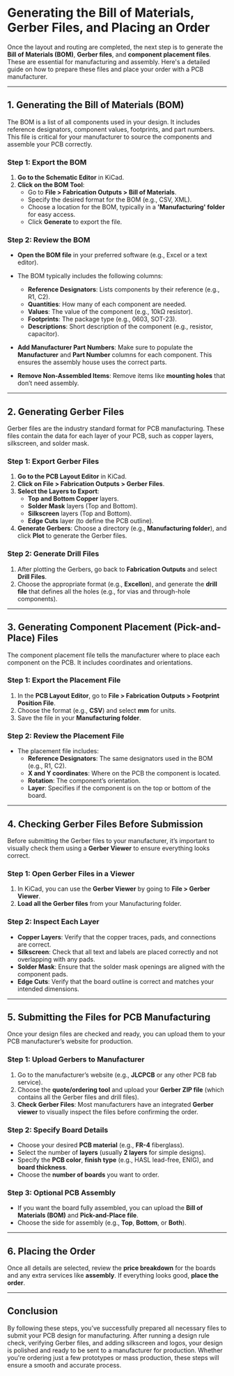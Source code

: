 # Generating the Bill of Materials, Gerber Files, and Placing an Order

Once the layout and routing are completed, the next step is to generate the **Bill of Materials (BOM)**, **Gerber files**, and **component placement files**. These are essential for manufacturing and assembly. Here's a detailed guide on how to prepare these files and place your order with a PCB manufacturer.

---

## **1. Generating the Bill of Materials (BOM)**

The BOM is a list of all components used in your design. It includes reference designators, component values, footprints, and part numbers. This file is critical for your manufacturer to source the components and assemble your PCB correctly.

### **Step 1: Export the BOM**
1. **Go to the Schematic Editor** in KiCad.
2. **Click on the BOM Tool**:
   - Go to **File > Fabrication Outputs > Bill of Materials**.
   - Specify the desired format for the BOM (e.g., CSV, XML).
   - Choose a location for the BOM, typically in a **'Manufacturing' folder** for easy access.
   - Click **Generate** to export the file.

### **Step 2: Review the BOM**
- **Open the BOM file** in your preferred software (e.g., Excel or a text editor).
- The BOM typically includes the following columns:
  - **Reference Designators**: Lists components by their reference (e.g., R1, C2).
  - **Quantities**: How many of each component are needed.
  - **Values**: The value of the component (e.g., 10kΩ resistor).
  - **Footprints**: The package type (e.g., 0603, SOT-23).
  - **Descriptions**: Short description of the component (e.g., resistor, capacitor).
  
- **Add Manufacturer Part Numbers**: Make sure to populate the **Manufacturer** and **Part Number** columns for each component. This ensures the assembly house uses the correct parts.
- **Remove Non-Assembled Items**: Remove items like **mounting holes** that don’t need assembly.

---

## **2. Generating Gerber Files**

Gerber files are the industry standard format for PCB manufacturing. These files contain the data for each layer of your PCB, such as copper layers, silkscreen, and solder mask.

### **Step 1: Export Gerber Files**
1. **Go to the PCB Layout Editor** in KiCad.
2. **Click on File > Fabrication Outputs > Gerber Files**.
3. **Select the Layers to Export**:
   - **Top and Bottom Copper** layers.
   - **Solder Mask** layers (Top and Bottom).
   - **Silkscreen** layers (Top and Bottom).
   - **Edge Cuts** layer (to define the PCB outline).
4. **Generate Gerbers**: Choose a directory (e.g., **Manufacturing folder**), and click **Plot** to generate the Gerber files.

### **Step 2: Generate Drill Files**
1. After plotting the Gerbers, go back to **Fabrication Outputs** and select **Drill Files**.
2. Choose the appropriate format (e.g., **Excellon**), and generate the **drill file** that defines all the holes (e.g., for vias and through-hole components).

---

## **3. Generating Component Placement (Pick-and-Place) Files**

The component placement file tells the manufacturer where to place each component on the PCB. It includes coordinates and orientations.

### **Step 1: Export the Placement File**
1. In the **PCB Layout Editor**, go to **File > Fabrication Outputs > Footprint Position File**.
2. Choose the format (e.g., **CSV**) and select **mm** for units.
3. Save the file in your **Manufacturing folder**.

### **Step 2: Review the Placement File**
- The placement file includes:
  - **Reference Designators**: The same designators used in the BOM (e.g., R1, C2).
  - **X and Y coordinates**: Where on the PCB the component is located.
  - **Rotation**: The component’s orientation.
  - **Layer**: Specifies if the component is on the top or bottom of the board.

---

## **4. Checking Gerber Files Before Submission**

Before submitting the Gerber files to your manufacturer, it’s important to visually check them using a **Gerber Viewer** to ensure everything looks correct.

### **Step 1: Open Gerber Files in a Viewer**
1. In KiCad, you can use the **Gerber Viewer** by going to **File > Gerber Viewer**.
2. **Load all the Gerber files** from your Manufacturing folder.

### **Step 2: Inspect Each Layer**
- **Copper Layers**: Verify that the copper traces, pads, and connections are correct.
- **Silkscreen**: Check that all text and labels are placed correctly and not overlapping with any pads.
- **Solder Mask**: Ensure that the solder mask openings are aligned with the component pads.
- **Edge Cuts**: Verify that the board outline is correct and matches your intended dimensions.

---

## **5. Submitting the Files for PCB Manufacturing**

Once your design files are checked and ready, you can upload them to your PCB manufacturer’s website for production.

### **Step 1: Upload Gerbers to Manufacturer**
1. Go to the manufacturer’s website (e.g., **JLCPCB** or any other PCB fab service).
2. Choose the **quote/ordering tool** and upload your **Gerber ZIP file** (which contains all the Gerber files and drill files).
3. **Check Gerber Files**: Most manufacturers have an integrated **Gerber viewer** to visually inspect the files before confirming the order.

### **Step 2: Specify Board Details**
- Choose your desired **PCB material** (e.g., **FR-4** fiberglass).
- Select the number of **layers** (usually **2 layers** for simple designs).
- Specify the **PCB color**, **finish type** (e.g., HASL lead-free, ENIG), and **board thickness**.
- Choose the **number of boards** you want to order.

### **Step 3: Optional PCB Assembly**
- If you want the board fully assembled, you can upload the **Bill of Materials (BOM)** and **Pick-and-Place file**.
- Choose the side for assembly (e.g., **Top**, **Bottom**, or **Both**).

---

## **6. Placing the Order**

Once all details are selected, review the **price breakdown** for the boards and any extra services like **assembly**. If everything looks good, **place the order**.

---

## **Conclusion**

By following these steps, you’ve successfully prepared all necessary files to submit your PCB design for manufacturing. After running a design rule check, verifying Gerber files, and adding silkscreen and logos, your design is polished and ready to be sent to a manufacturer for production. Whether you're ordering just a few prototypes or mass production, these steps will ensure a smooth and accurate process.